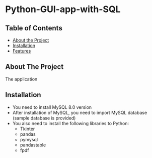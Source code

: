# Python-GUI-app-with-SQL


## Table of Contents
- [About the Project](#about-the-project)
- [Installation](#installation)
- [Features](#features)


## About The Project
The application 

## Installation
- You need to install MySQL 8.0 version
- After installation of MySQL, you need to import MySQL database (sample database is provided)
- You also need to install the following libraries to Python:
  - Tkinter
  - pandas
  - pymysql
  - pandastable
  - fpdf
